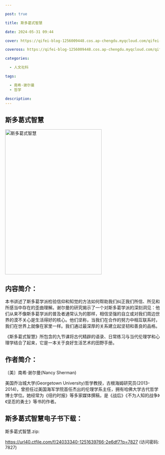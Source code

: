 ```yaml
---

post: true

title: 斯多葛式智慧

date: 2024-05-31 09:44

cover: https://qifei-blog-1256009448.cos.ap-chengdu.myqcloud.com/qifei-blog/s34384367.jpg

coveross: https://qifei-blog-1256009448.cos.ap-chengdu.myqcloud.com/qifei-blog/s34384367.jpg

categories:

  - 人文社科

tags:

  - 南希·谢尔曼
  - 哲学

description:
---
```


## 斯多葛式智慧

<img alt="斯多葛式智慧" class="aligncenter loading" data-was-processed="true" decoding="async" fetchpriority="high" height="471" src="https://qifei-blog-1256009448.cos.ap-chengdu.myqcloud.com/qifei-blog/s34384367.jpg" style="cursor: zoom-in;" width="314"/>

## 内容简介：

本书讲述了斯多葛学派检验信仰和知觉的方法如何帮助我们纠正我们所信、所见和所感当中存在的歪曲理解。谢尔曼的研究揭示了一个对斯多葛学派的深刻洞见：他们从来不像斯多葛学派的普及者通常认为的那样，相信坚强的自立或对我们周边世界的漠不关心是生活得好的核心。他们坚称，当我们在合作的努力中相互联系时，我们在世界上就像在家里一样。我们通过最深厚的关系建立起坚韧和善良的品格。

《斯多葛式智慧》所包含的九节课将古代精辟的语录、日常练习与当代伦理学和心理学结合了起来，它是一本关于良好生活艺术的田野手册。

## 作者简介：

〔美〕南希·谢尔曼(Nancy Sherman)

美国乔治城大学(Georgetown University)哲学教授，古根海姆研究员(2013-2014)，曾担任过美国海军学院首任杰出的伦理学系主任，拥有哈佛大学古代哲学博士学位。她经常为《纽约时报》等多家媒体撰稿，是《战后》《不为人知的战争》《坚忍的勇士》等书的作者。

## 斯多葛式智慧电子书下载：

斯多葛式智慧.zip: 

https://url40.ctfile.com/f/24033340-1251639766-2e6df7?p=7827 (访问密码: 7827)
